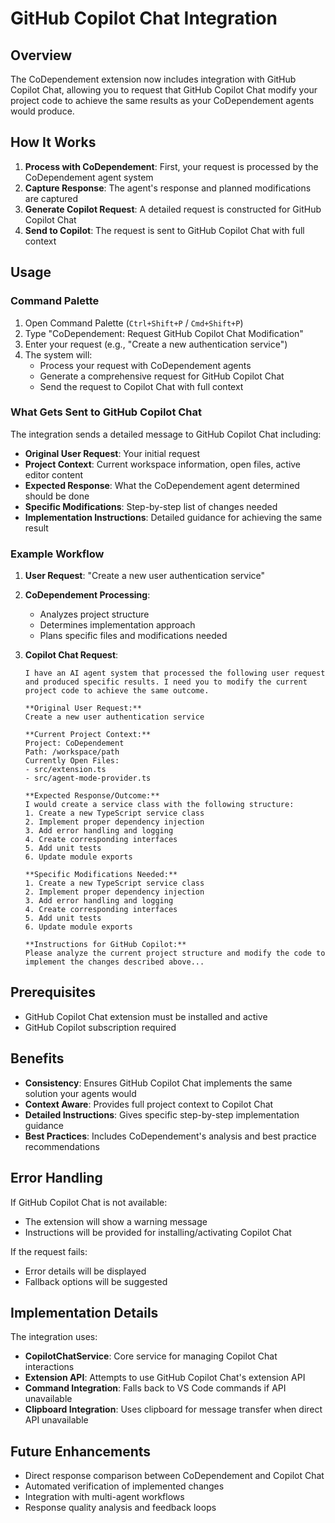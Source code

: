# GitHub Copilot Chat Integration

## Overview

The CoDependement extension now includes integration with GitHub Copilot Chat, allowing you to request that GitHub Copilot Chat modify your project code to achieve the same results as your CoDependement agents would produce.

## How It Works

1. **Process with CoDependement**: First, your request is processed by the CoDependement agent system
2. **Capture Response**: The agent's response and planned modifications are captured
3. **Generate Copilot Request**: A detailed request is constructed for GitHub Copilot Chat
4. **Send to Copilot**: The request is sent to GitHub Copilot Chat with full context

## Usage

### Command Palette
1. Open Command Palette (`Ctrl+Shift+P` / `Cmd+Shift+P`)
2. Type "CoDependement: Request GitHub Copilot Chat Modification"
3. Enter your request (e.g., "Create a new authentication service")
4. The system will:
   - Process your request with CoDependement agents
   - Generate a comprehensive request for GitHub Copilot Chat
   - Send the request to Copilot Chat with full context

### What Gets Sent to GitHub Copilot Chat

The integration sends a detailed message to GitHub Copilot Chat including:

- **Original User Request**: Your initial request
- **Project Context**: Current workspace information, open files, active editor content
- **Expected Response**: What the CoDependement agent determined should be done
- **Specific Modifications**: Step-by-step list of changes needed
- **Implementation Instructions**: Detailed guidance for achieving the same result

### Example Workflow

1. **User Request**: "Create a new user authentication service"

2. **CoDependement Processing**: 
   - Analyzes project structure
   - Determines implementation approach
   - Plans specific files and modifications needed

3. **Copilot Chat Request**: 
   ```
   I have an AI agent system that processed the following user request and produced specific results. I need you to modify the current project code to achieve the same outcome.

   **Original User Request:**
   Create a new user authentication service

   **Current Project Context:**
   Project: CoDependement
   Path: /workspace/path
   Currently Open Files:
   - src/extension.ts
   - src/agent-mode-provider.ts

   **Expected Response/Outcome:**
   I would create a service class with the following structure:
   1. Create a new TypeScript service class
   2. Implement proper dependency injection
   3. Add error handling and logging
   4. Create corresponding interfaces
   5. Add unit tests
   6. Update module exports

   **Specific Modifications Needed:**
   1. Create a new TypeScript service class
   2. Implement proper dependency injection
   3. Add error handling and logging
   4. Create corresponding interfaces
   5. Add unit tests
   6. Update module exports

   **Instructions for GitHub Copilot:**
   Please analyze the current project structure and modify the code to implement the changes described above...
   ```

## Prerequisites

- GitHub Copilot Chat extension must be installed and active
- GitHub Copilot subscription required

## Benefits

- **Consistency**: Ensures GitHub Copilot Chat implements the same solution your agents would
- **Context Aware**: Provides full project context to Copilot Chat
- **Detailed Instructions**: Gives specific step-by-step implementation guidance
- **Best Practices**: Includes CoDependement's analysis and best practice recommendations

## Error Handling

If GitHub Copilot Chat is not available:
- The extension will show a warning message
- Instructions will be provided for installing/activating Copilot Chat

If the request fails:
- Error details will be displayed
- Fallback options will be suggested

## Implementation Details

The integration uses:
- **CopilotChatService**: Core service for managing Copilot Chat interactions
- **Extension API**: Attempts to use GitHub Copilot Chat's extension API
- **Command Integration**: Falls back to VS Code commands if API unavailable
- **Clipboard Integration**: Uses clipboard for message transfer when direct API unavailable

## Future Enhancements

- Direct response comparison between CoDependement and Copilot Chat
- Automated verification of implemented changes
- Integration with multi-agent workflows
- Response quality analysis and feedback loops
